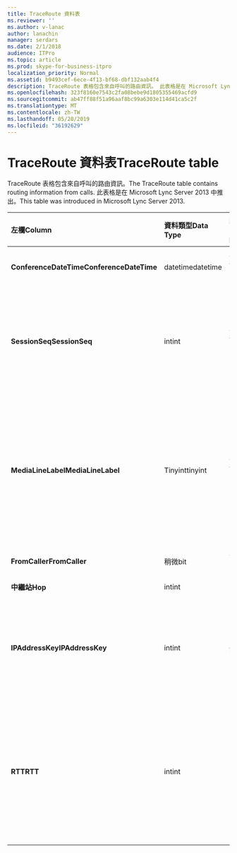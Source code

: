 ```yaml
---
title: TraceRoute 資料表
ms.reviewer: ''
ms.author: v-lanac
author: lanachin
manager: serdars
ms.date: 2/1/2018
audience: ITPro
ms.topic: article
ms.prod: skype-for-business-itpro
localization_priority: Normal
ms.assetid: b9493cef-6ece-4f13-bf68-dbf132aab4f4
description: TraceRoute 表格包含來自呼叫的路由資訊。 此表格是在 Microsoft Lync Server 2013 中推出。
ms.openlocfilehash: 323f8160e7543c2fa08bebe9d1805355469acfd9
ms.sourcegitcommit: ab47ff88f51a96aaf8bc99a6303e114d41ca5c2f
ms.translationtype: MT
ms.contentlocale: zh-TW
ms.lasthandoff: 05/20/2019
ms.locfileid: "36192629"
---
```

# <a name="traceroute-table"></a><span data-ttu-id="0cdb6-104">TraceRoute 資料表</span><span class="sxs-lookup"><span data-stu-id="0cdb6-104">TraceRoute table</span></span>
 
<span data-ttu-id="0cdb6-105">TraceRoute 表格包含來自呼叫的路由資訊。</span><span class="sxs-lookup"><span data-stu-id="0cdb6-105">The TraceRoute table contains routing information from calls.</span></span> <span data-ttu-id="0cdb6-106">此表格是在 Microsoft Lync Server 2013 中推出。</span><span class="sxs-lookup"><span data-stu-id="0cdb6-106">This table was introduced in Microsoft Lync Server 2013.</span></span>
  
|<span data-ttu-id="0cdb6-107">**左欄**</span><span class="sxs-lookup"><span data-stu-id="0cdb6-107">**Column**</span></span>|<span data-ttu-id="0cdb6-108">**資料類型**</span><span class="sxs-lookup"><span data-stu-id="0cdb6-108">**Data Type**</span></span>|<span data-ttu-id="0cdb6-109">**索引鍵/索引**</span><span class="sxs-lookup"><span data-stu-id="0cdb6-109">**Key/Index**</span></span>|<span data-ttu-id="0cdb6-110">**詳細資料**</span><span class="sxs-lookup"><span data-stu-id="0cdb6-110">**Details**</span></span>|
|:-----|:-----|:-----|:-----|
|<span data-ttu-id="0cdb6-111">**ConferenceDateTime**</span><span class="sxs-lookup"><span data-stu-id="0cdb6-111">**ConferenceDateTime**</span></span> <br/> |<span data-ttu-id="0cdb6-112">datetime</span><span class="sxs-lookup"><span data-stu-id="0cdb6-112">datetime</span></span>  <br/> |<span data-ttu-id="0cdb6-113">主要、外部</span><span class="sxs-lookup"><span data-stu-id="0cdb6-113">Primary, Foreign</span></span>  <br/> |<span data-ttu-id="0cdb6-114">通話的開始日期和時間。</span><span class="sxs-lookup"><span data-stu-id="0cdb6-114">Date and time that the call began.</span></span>  <br/> |
|<span data-ttu-id="0cdb6-115">**SessionSeq**</span><span class="sxs-lookup"><span data-stu-id="0cdb6-115">**SessionSeq**</span></span> <br/> |<span data-ttu-id="0cdb6-116">int</span><span class="sxs-lookup"><span data-stu-id="0cdb6-116">int</span></span>  <br/> |<span data-ttu-id="0cdb6-117">主要、外部</span><span class="sxs-lookup"><span data-stu-id="0cdb6-117">Primary, Foreign</span></span>  <br/> |<span data-ttu-id="0cdb6-118">唯一識別碼, 用來區分可能已在相同日期和同一時間開始的多個通話。</span><span class="sxs-lookup"><span data-stu-id="0cdb6-118">Unique identifier used to distinguish between multiple calls that might have begun on the same date and at the same time.</span></span>  <br/> |
|<span data-ttu-id="0cdb6-119">**MediaLineLabel**</span><span class="sxs-lookup"><span data-stu-id="0cdb6-119">**MediaLineLabel**</span></span> <br/> |<span data-ttu-id="0cdb6-120">Tinyint</span><span class="sxs-lookup"><span data-stu-id="0cdb6-120">tinyint</span></span>  <br/> |<span data-ttu-id="0cdb6-121">主要、外部</span><span class="sxs-lookup"><span data-stu-id="0cdb6-121">Primary, Foreign</span></span>  <br/> |<span data-ttu-id="0cdb6-122">代表通話中使用的影片線條類型。</span><span class="sxs-lookup"><span data-stu-id="0cdb6-122">Represents the type of video line used in the call.</span></span> <span data-ttu-id="0cdb6-123">允許的值為：</span><span class="sxs-lookup"><span data-stu-id="0cdb6-123">Allowed values are:</span></span>  <br/> <span data-ttu-id="0cdb6-124">0-音訊</span><span class="sxs-lookup"><span data-stu-id="0cdb6-124">0 - Audio</span></span>  <br/> <span data-ttu-id="0cdb6-125">1-影片</span><span class="sxs-lookup"><span data-stu-id="0cdb6-125">1 - Video</span></span>  <br/> <span data-ttu-id="0cdb6-126">2-全景影片</span><span class="sxs-lookup"><span data-stu-id="0cdb6-126">2 - Panoramic video</span></span>  <br/> <span data-ttu-id="0cdb6-127">3-應用程式/桌面共用</span><span class="sxs-lookup"><span data-stu-id="0cdb6-127">3 - Application/Desktop sharing</span></span>  <br/> |
|<span data-ttu-id="0cdb6-128">**FromCaller**</span><span class="sxs-lookup"><span data-stu-id="0cdb6-128">**FromCaller**</span></span> <br/> |<span data-ttu-id="0cdb6-129">稍微</span><span class="sxs-lookup"><span data-stu-id="0cdb6-129">bit</span></span>  <br/> |<span data-ttu-id="0cdb6-130">首選</span><span class="sxs-lookup"><span data-stu-id="0cdb6-130">Primary</span></span>  <br/> |<span data-ttu-id="0cdb6-131">放置通話的端點。</span><span class="sxs-lookup"><span data-stu-id="0cdb6-131">Endpoint that placed the call.</span></span>  <br/> |
|<span data-ttu-id="0cdb6-132">**中繼站**</span><span class="sxs-lookup"><span data-stu-id="0cdb6-132">**Hop**</span></span> <br/> |<span data-ttu-id="0cdb6-133">int</span><span class="sxs-lookup"><span data-stu-id="0cdb6-133">int</span></span>  <br/> ||<span data-ttu-id="0cdb6-134">Network hop/</span><span class="sxs-lookup"><span data-stu-id="0cdb6-134">Network hop/</span></span>  <br/> |
|<span data-ttu-id="0cdb6-135">**IPAddressKey**</span><span class="sxs-lookup"><span data-stu-id="0cdb6-135">**IPAddressKey**</span></span> <br/> |<span data-ttu-id="0cdb6-136">int</span><span class="sxs-lookup"><span data-stu-id="0cdb6-136">int</span></span>  <br/> |<span data-ttu-id="0cdb6-137">外</span><span class="sxs-lookup"><span data-stu-id="0cdb6-137">Foreign</span></span>  <br/> |<span data-ttu-id="0cdb6-138">IP 位址的唯一識別碼。</span><span class="sxs-lookup"><span data-stu-id="0cdb6-138">Unique identifier for the IP address.</span></span> <span data-ttu-id="0cdb6-139">IP 位址資訊會儲存在 [ [IPAddress] 資料表](ipaddress.md)中。</span><span class="sxs-lookup"><span data-stu-id="0cdb6-139">IP address information is stored in the [IPAddress table](ipaddress.md).</span></span>  <br/> |
|<span data-ttu-id="0cdb6-140">**RTT**</span><span class="sxs-lookup"><span data-stu-id="0cdb6-140">**RTT**</span></span> <br/> |<span data-ttu-id="0cdb6-141">int</span><span class="sxs-lookup"><span data-stu-id="0cdb6-141">int</span></span>  <br/> ||<span data-ttu-id="0cdb6-142">往返時間。</span><span class="sxs-lookup"><span data-stu-id="0cdb6-142">Roundtrip time.</span></span> <span data-ttu-id="0cdb6-143">往返時間會測量語音資料包達到目的地所需的時間長度, 然後傳回接收的通知。</span><span class="sxs-lookup"><span data-stu-id="0cdb6-143">The roundtrip time measures the amount of time it takes for a voice packet to reach its destination and then send back notification that it was received.</span></span>  <br/> |
   

